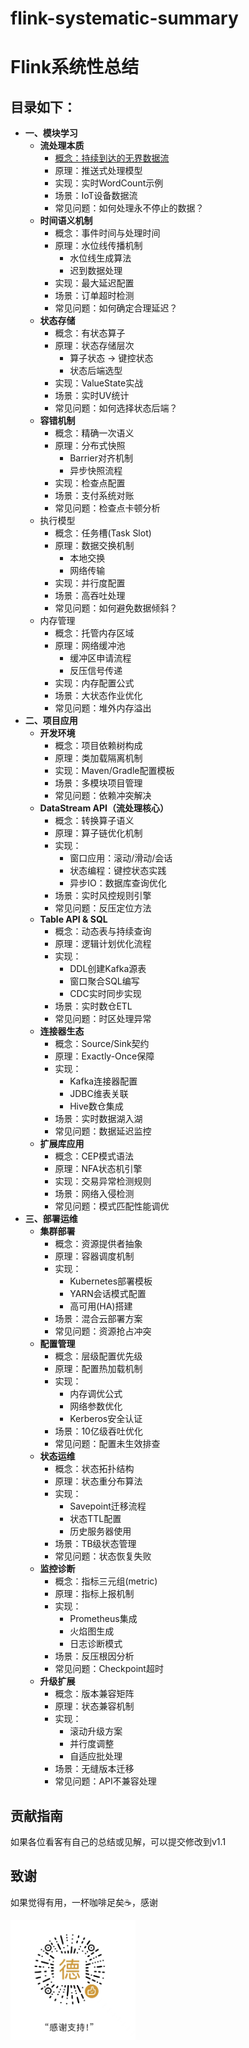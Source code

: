 # flink-systematic-summary
# Flink系统性总结

## 目录如下：
- **一、模块学习**
    - **流处理本质**
        - [概念：持续到达的无界数据流](https://github.com/sijuea/flink-systematic-summary/blob/main/%E6%A8%A1%E5%9D%97%E5%AD%A6%E4%B9%A0/%E6%B5%81%E5%A4%84%E7%90%86%E6%9C%AC%E8%B4%A8/%E6%A6%82%E5%BF%B5%EF%BC%9A%E6%8C%81%E7%BB%AD%E5%88%B0%E8%BE%BE%E7%9A%84%E6%97%A0%E7%95%8C%E6%95%B0%E6%8D%AE%E6%B5%81.md)
        - 原理：推送式处理模型
        - 实现：实时WordCount示例
        - 场景：IoT设备数据流
        - 常见问题：如何处理永不停止的数据？
    - **时间语义机制**
        - 概念：事件时间与处理时间
        - 原理：水位线传播机制
            - 水位线生成算法
            - 迟到数据处理
        - 实现：最大延迟配置
        - 场景：订单超时检测
        - 常见问题：如何确定合理延迟？
    - **状态存储**
        - 概念：有状态算子
        - 原理：状态存储层次
            - 算子状态 → 键控状态
            - 状态后端选型
        - 实现：ValueState实战
        - 场景：实时UV统计
        - 常见问题：如何选择状态后端？
    - **容错机制**
        - 概念：精确一次语义
        - 原理：分布式快照
            - Barrier对齐机制
            - 异步快照流程
        - 实现：检查点配置
        - 场景：支付系统对账
        - 常见问题：检查点卡顿分析
    - 执行模型
        - 概念：任务槽(Task Slot)
        - 原理：数据交换机制
            - 本地交换
            - 网络传输
        - 实现：并行度配置
        - 场景：高吞吐处理
        - 常见问题：如何避免数据倾斜？
    - 内存管理
        - 概念：托管内存区域
        - 原理：网络缓冲池
            - 缓冲区申请流程
            - 反压信号传递
        - 实现：内存配置公式
        - 场景：大状态作业优化
        - 常见问题：堆外内存溢出
- **二、项目应用**
    - **开发环境**
        - 概念：项目依赖树构成
        - 原理：类加载隔离机制
        - 实现：Maven/Gradle配置模板
        - 场景：多模块项目管理
        - 常见问题：依赖冲突解决
    - **DataStream API（流处理核心）**
        - 概念：转换算子语义
        - 原理：算子链优化机制
        - 实现：
            - 窗口应用：滚动/滑动/会话
            - 状态编程：键控状态实践
            - 异步IO：数据库查询优化
        - 场景：实时风控规则引擎
        - 常见问题：反压定位方法
    - **Table API & SQL**
        - 概念：动态表与持续查询
        - 原理：逻辑计划优化流程
        - 实现：
            - DDL创建Kafka源表
            - 窗口聚合SQL编写
            - CDC实时同步实现
        - 场景：实时数仓ETL
        - 常见问题：时区处理异常
    - **连接器生态**
        - 概念：Source/Sink契约
        - 原理：Exactly-Once保障
        - 实现：
            - Kafka连接器配置
            - JDBC维表关联
            - Hive数仓集成
        - 场景：实时数据湖入湖
        - 常见问题：数据延迟监控
    - **扩展库应用**
        - 概念：CEP模式语法
        - 原理：NFA状态机引擎
        - 实现：交易异常检测规则
        - 场景：网络入侵检测
        - 常见问题：模式匹配性能调优
- **三、部署运维**
    - **集群部署**
        - 概念：资源提供者抽象
        - 原理：容器调度机制
        - 实现：
            - Kubernetes部署模板
            - YARN会话模式配置
            - 高可用(HA)搭建
        - 场景：混合云部署方案
        - 常见问题：资源抢占冲突
    - **配置管理**
        - 概念：层级配置优先级
        - 原理：配置热加载机制
        - 实现：
            - 内存调优公式
            - 网络参数优化
            - Kerberos安全认证
        - 场景：10亿级吞吐优化
        - 常见问题：配置未生效排查
    - **状态运维**
        - 概念：状态拓扑结构
        - 原理：状态重分布算法
        - 实现：
            - Savepoint迁移流程
            - 状态TTL配置
            - 历史服务器使用
        - 场景：TB级状态管理
        - 常见问题：状态恢复失败
    - **监控诊断**
        - 概念：指标三元组(metric)
        - 原理：指标上报机制
        - 实现：
            - Prometheus集成
            - 火焰图生成
            - 日志诊断模式
        - 场景：反压根因分析
        - 常见问题：Checkpoint超时
    - **升级扩展**
        - 概念：版本兼容矩阵
        - 原理：状态兼容机制
        - 实现：
            - 滚动升级方案
            - 并行度调整
            - 自适应批处理
        - 场景：无缝版本迁移
        - 常见问题：API不兼容处理
## 贡献指南
如果各位看客有自己的总结或见解，可以提交修改到v1.1
## 致谢
如果觉得有用，一杯咖啡足矣☕，感谢
<p align="left">
  <img src="https://github.com/sijuea/flink-systematic-summary/blob/main/images/wechat.jpg" width="200"/>
</p>
